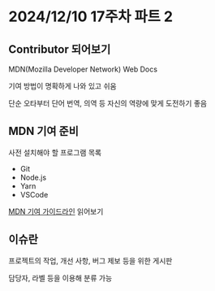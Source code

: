 # 2024/12/10 17주차 파트 2

## Contributor 되어보기

MDN(Mozilla Developer Network) Web Docs

기여 방법이 명확하게 나와 있고 쉬움

단순 오타부터 단어 번역, 의역 등 자신의 역량에 맞게 도전하기 좋음

## MDN 기여 준비

사전 설치해야 할 프로그램 목록

- Git
- Node.js
- Yarn
- VSCode

[MDN 기여 가이드라인](https://github.com/mdn/translated-content/blob/main/docs/ko/README.md) 읽어보기

## 이슈란

프로젝트의 작업, 개선 사항, 버그 제보 등을 위한 게시판

담당자, 라벨 등을 이용해 분류 가능
